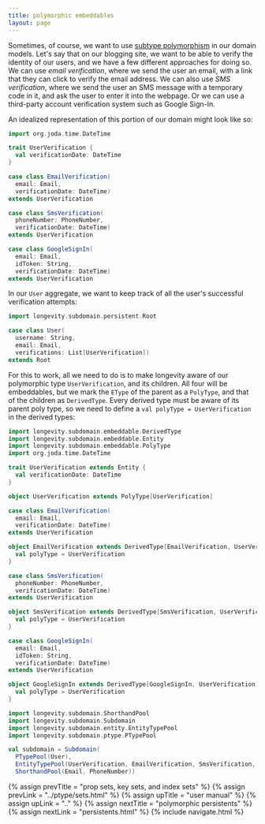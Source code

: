 ```yaml
---
title: polymorphic embeddables
layout: page
---
```


Sometimes, of course, we want to use [subtype
polymorphism](https://en.wikipedia.org/wiki/Polymorphism_(computer_science)#Subtyping)
in our domain models. Let's say that on our blogging site, we want to
be able to verify the identity of our users, and we have a few
different approaches for doing so. We can use _email verification_,
where we send the user an email, with a link that they can click to
verify the email address. We can also use _SMS verification_, where we
send the user an SMS message with a temporary code in it, and ask the
user to enter it into the webpage. Or we can use a third-party account
verification system such as Google Sign-In.

An idealized representation of this portion of our domain might look
like so:

```scala
import org.joda.time.DateTime

trait UserVerification {
  val verificationDate: DateTime
}

case class EmailVerification(
  email: Email,
  verificationDate: DateTime)
extends UserVerification

case class SmsVerification(
  phoneNumber: PhoneNumber,
  verificationDate: DateTime)
extends UserVerification

case class GoogleSignIn(
  email: Email,
  idToken: String,
  verificationDate: DateTime)
extends UserVerification
```

In our `User` aggregate, we want to keep track of all the user's
successful verification attempts:

```scala
import longevity.subdomain.persistent.Root

case class User(
  username: String,
  email: Email,
  verifications: List[UserVerification])
extends Root
```

For this to work, all we need to do is to make longevity aware of our
polymorphic type `UserVerification`, and its children. All four will
be embeddables, but we mark the `EType` of the parent as a `PolyType`,
and that of the children as `DerivedType`. Every derived type must be
aware of its parent poly type, so we need to define a `val polyType =
UserVerification` in the derived types:

```scala
import longevity.subdomain.embeddable.DerivedType
import longevity.subdomain.embeddable.Entity
import longevity.subdomain.embeddable.PolyType
import org.joda.time.DateTime

trait UserVerification extends Entity {
  val verificationDate: DateTime
}

object UserVerification extends PolyType[UserVerification]

case class EmailVerification(
  email: Email,
  verificationDate: DateTime)
extends UserVerification

object EmailVerification extends DerivedType[EmailVerification, UserVerification] {
  val polyType = UserVerification
}

case class SmsVerification(
  phoneNumber: PhoneNumber,
  verificationDate: DateTime)
extends UserVerification

object SmsVerification extends DerivedType[SmsVerification, UserVerification] {
  val polyType = UserVerification
}

case class GoogleSignIn(
  email: Email,
  idToken: String,
  verificationDate: DateTime)
extends UserVerification

object GoogleSignIn extends DerivedType[GoogleSignIn, UserVerification] {
  val polyType = UserVerification
}

import longevity.subdomain.ShorthandPool
import longevity.subdomain.Subdomain
import longevity.subdomain.entity.EntityTypePool
import longevity.subdomain.ptype.PTypePool

val subdomain = Subdomain(
  PTypePool(User),
  EntityTypePool(UserVerification, EmailVerification, SmsVerification, GoogleSignIn),
  ShorthandPool(Email, PhoneNumber))
```

{% assign prevTitle = "prop sets, key sets, and index sets" %}
{% assign prevLink = "../ptype/sets.html" %}
{% assign upTitle = "user manual" %}
{% assign upLink = ".." %}
{% assign nextTitle = "polymorphic persistents" %}
{% assign nextLink = "persistents.html" %}
{% include navigate.html %}


